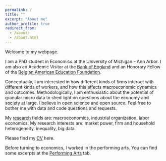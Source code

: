 ```yaml
---
permalink: /
title: ""
excerpt: "About me"
author_profile: true
redirect_from: 
  - /about/
  - /about.html
---
```


Welcome to my webpage. 

I am a PhD student in Economics at the University of Michigan - Ann Arbor. 
I am also an Academic Visitor at the [Bank of England](https://www.bankofengland.co.uk/) and an Honorary Fellow of the [Belgian American Education Foundation](http://www.baef.be/documents/home.xml). 

Conceptually, I am interested in how different kinds of firms interact with different kinds of workers, and how this affects macroeconomic dynamics and outcomes. Methodologically, I am enthusiastic about the potential of granular micro data to shed light on questions about the economy and society at large. I believe in open science and open source. Feel free to bother me with data and code questions and requests.

My [research](https://davidvandijcke.github.io/research) fields are: macroeconomics, industrial organization, labor economics.
My research interests are: market power, firm and household heterogeneity, inequality, big data.

Please find my [CV](https://davidvandijcke.github.io/cv) here.

Before turning to economics, I worked in the performing arts. You can find some excerpts at the [Performing Arts](https://davidvandijcke.github.io/performing-arts) tab.
